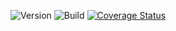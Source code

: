 ![Version](https://img.shields.io/github/package-json/v/aseprano/burraco_match) ![Build](https://img.shields.io/travis/aseprano/burraco_match) [![Coverage Status](https://img.shields.io/coveralls/github/aseprano/burraco_match/master)](https://coveralls.io/github/aseprano/burraco_match?branch=master)
